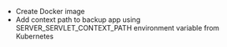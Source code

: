 - Create Docker image
- Add context path to backup app using SERVER_SERVLET_CONTEXT_PATH environment variable from Kubernetes